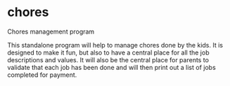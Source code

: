 # chores
Chores management program

This standalone program will help to manage chores done by the kids.
It is designed to make it fun, but also to have a central place for
all the job descriptions and values.  It will also be the central
place for parents to validate that each job has been done and will 
then print out a list of jobs completed for payment.

